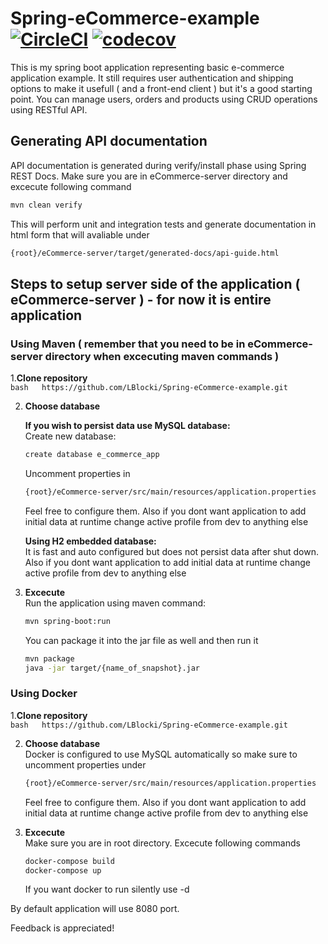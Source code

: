 # Spring-eCommerce-example [![CircleCI](https://circleci.com/gh/LBlocki/Spring-eCommerce-example.svg?style=shield)](https://circleci.com/gh/LBlocki/Spring-eCommerce-example) [![codecov](https://codecov.io/gh/LBlocki/Spring-eCommerce-example/branch/master/graph/badge.svg)](https://codecov.io/gh/LBlocki/Spring-eCommerce-example)
This is my spring boot application representing basic e-commerce application example. 
It still requires user authentication and shipping options to make it usefull ( and a front-end client ) but it's a good starting point.
You can manage users, orders and products using CRUD operations using RESTful API.

## Generating API documentation
   API documentation is generated during verify/install phase using Spring REST Docs. Make sure you are in eCommerce-server directory
   and excecute following command  
   ```bash
   mvn clean verify
   ```
   This will perform unit and integration tests and generate documentation in html form that will avaliable under  
   ```bash
   {root}/eCommerce-server/target/generated-docs/api-guide.html
   ```  
   
## Steps to setup server side of the application ( eCommerce-server ) - for now it is entire application  

   ### Using Maven ( remember that you need to be in eCommerce-server directory when excecuting maven commands )  
   
   1.**Clone repository**  
        ```bash  
        https://github.com/LBlocki/Spring-eCommerce-example.git  
        ```  
        
   2. **Choose database**  
   
        **If you wish to persist data use MySQL database:**  
        Create new database:  
        ```bash  
        create database e_commerce_app  
        ```  
        Uncomment properties in  
        ```bash  
        {root}/eCommerce-server/src/main/resources/application.properties  
        ```  
        Feel free to configure them. Also if you dont want
        application to add initial data at runtime change active profile from dev to anything else  
        
        **Using H2 embedded database:**  
        It is fast and auto configured but does not persist data after shut down. Also if you dont want
        application to add initial data at runtime change active profile from dev to anything else  
        
   3. **Excecute**  
        Run the application using maven command:  
        ```bash  
        mvn spring-boot:run  
        ```  
        You can package it into the jar file as well and then run it  
        ```bash  
        mvn package  
        java -jar target/{name_of_snapshot}.jar  
        ```  
        
   ### Using Docker  
   
   1.**Clone repository**  
        ```bash  
        https://github.com/LBlocki/Spring-eCommerce-example.git  
        ```  
        
   2. **Choose database**  
        Docker is configured to use MySQL automatically so make sure to uncomment properties under  
        ```bash  
        {root}/eCommerce-server/src/main/resources/application.properties  
        ```  
        Feel free to configure them. Also if you dont want
        application to add initial data at runtime change active profile from dev to anything else  
        
   3. **Excecute**  
        Make sure you are in root directory. Excecute following commands  
        ```bash  
        docker-compose build  
        docker-compose up  
        ```  
        If you want docker to run silently use -d  

By default application will use 8080 port.  

Feedback is appreciated!  
